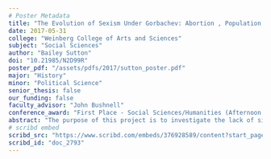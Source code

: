 ```yaml
---
# Poster Metadata
title: "The Evolution of Sexism Under Gorbachev: Abortion , Population Growth, and Societal Expectations Under Perestroika"
date: 2017-05-31
college: "Weinberg College of Arts and Sciences"
subject: "Social Sciences"
author: "Bailey Sutton"
doi: "10.21985/N2D99R"
poster_pdf: "/assets/pdfs/2017/sutton_poster.pdf"
major: "History"
minor: "Political Science"
senior_thesis: false
our_funding: false
faculty_advisor: "John Bushnell"
conference_award: "First Place - Social Sciences/Humanities (Afternoon Session)"
abstract: "The purpose of this project is to investigate the lack of significant reform regarding women’s issues during the perestroika period. Part one establishes the foundational ideology by analyzing Marxist and Leninist ideas on women and comparing them to official Soviet doctrine as established by government officials and leading scholars. Also in this section is an overview of feminist theory in regards to both social policy and communism. These form the set of beliefs regarding the role of women in a socialist society upon which this project frames the investigation of several cases. The main examples for analysis are the practice of abortion as the primary birth control method and the government’s emphasis on population growth. Both cases incorporate society and the government as influencing factors for the creation of a gendered and patriarchal society while also representing areas of systematic sexism. Current literature has examined these cases independently from each other, however little research has been done analyzing them in tandem along with sexism, communist ideology, and perestroika. Therefore, this projects seeks to investigate the stagnation of reforms in the area of women’s issues under Gorbachev despite the potential for significant strides early in the perestroika period."
# scribd embed
scribd_src: "https://www.scribd.com/embeds/376928589/content?start_page=1&view_mode=scroll&access_key=key-WcndtsmrZX64OhQ30fBj&show_recommendations=true"
scribd_id: "doc_2793"
---
```

